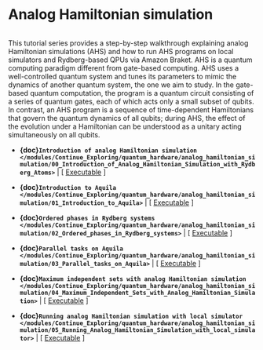 # Analog Hamiltonian simulation

```{toctree}

```

This tutorial series provides a step-by-step walkthrough explaining analog Hamiltonian simulations (AHS) and how to run AHS programs on local simulators and Rydberg-based QPUs via Amazon Braket. AHS is a quantum computing paradigm different from gate-based computing. AHS uses a well-controlled quantum system and tunes its parameters to mimic the dynamics of another quantum system, the one we aim to study. In the gate-based quantum computation, the program is a quantum circuit consisting of a series of quantum gates, each of which acts only a small subset of qubits. In contrast, an AHS program is a sequence of time-dependent Hamiltonians that govern the quantum dynamics of all qubits; during AHS, the effect of the evolution under a Hamiltonian can be understood as a unitary acting simultaneously on all qubits.

  * **{doc}`Introduction of analog Hamiltonian simulation </modules/Continue_Exploring/quantum_hardware/analog_hamiltonian_simulation/00_Introduction_of_Analog_Hamiltonian_Simulation_with_Rydberg_Atoms>`** | [ [Executable](https://mybinder.org/v2/gh/amazon-braket/amazon-braket-examples.git/feature/reorganized-examples?labpath=modules/Continue_Exploring/quantum_hardware/analog_hamiltonian_simulation/00_Introduction_of_Analog_Hamiltonian_Simulation_with_Rydberg_Atoms.ipynb) ]

  * **{doc}`Introduction to Aquila </modules/Continue_Exploring/quantum_hardware/analog_hamiltonian_simulation/01_Introduction_to_Aquila>`** | [ [Executable](https://mybinder.org/v2/gh/amazon-braket/amazon-braket-examples.git/feature/reorganized-examples?labpath=modules/Continue_Exploring/quantum_hardware/analog_hamiltonian_simulation/01_Introduction_to_Aquila.ipynb) ]
    
  * **{doc}`Ordered phases in Rydberg systems </modules/Continue_Exploring/quantum_hardware/analog_hamiltonian_simulation/02_Ordered_phases_in_Rydberg_systems>`** | [ [Executable](https://mybinder.org/v2/gh/amazon-braket/amazon-braket-examples.git/feature/reorganized-examples?labpath=modules/Continue_Exploring/quantum_hardware/analog_hamiltonian_simulation/02_Ordered_phases_in_Rydberg_systems.ipynb) ]

  * **{doc}`Parallel tasks on Aquila </modules/Continue_Exploring/quantum_hardware/analog_hamiltonian_simulation/03_Parallel_tasks_on_Aquila>`** | [ [Executable](https://mybinder.org/v2/gh/amazon-braket/amazon-braket-examples.git/feature/reorganized-examples?labpath=modules/Continue_Exploring/quantum_hardware/analog_hamiltonian_simulation/03_Parallel_tasks_on_Aquila.ipynb) ]

  * **{doc}`Maximum independent sets with analog Hamiltonian simulation </modules/Continue_Exploring/quantum_hardware/analog_hamiltonian_simulation/04_Maximum_Independent_Sets_with_Analog_Hamiltonian_Simulation>`** | [ [Executable](https://mybinder.org/v2/gh/amazon-braket/amazon-braket-examples.git/feature/reorganized-examples?labpath=modules/Continue_Exploring/quantum_hardware/analog_hamiltonian_simulation/04_Maximum_Independent_Sets_with_Analog_Hamiltonian_Simulation.ipynb) ]

  * **{doc}`Running analog Hamiltonian simulation with local simulator </modules/Continue_Exploring/quantum_hardware/analog_hamiltonian_simulation/05_Running_Analog_Hamiltonian_Simulation_with_local_simulator>`** | [ [Executable](https://mybinder.org/v2/gh/amazon-braket/amazon-braket-examples.git/feature/reorganized-examples?labpath=modules/Continue_Exploring/quantum_hardware/analog_hamiltonian_simulation/05_Running_Analog_Hamiltonian_Simulation_with_local_simulator.ipynb) ]
  